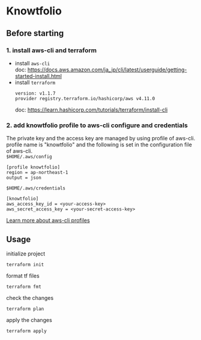 # Knowtfolio
## Before starting
### 1. install aws-cli and terraform
- install `aws-cli`  
doc: https://docs.aws.amazon.com/ja_jp/cli/latest/userguide/getting-started-install.html
- install `terraform`  
  ```
  version: v1.1.7
  provider registry.terraform.io/hashicorp/aws v4.11.0
  ```
  doc: https://learn.hashicorp.com/tutorials/terraform/install-cli

### 2. add knowtfolio profile to aws-cli configure and credentials
The private key and the access key are managed by using profile of aws-cli. profile name is "knowtfolio" and the following is set in the configuration file of aws-cli.  
`$HOME/.aws/config`
```
[profile knowtfolio]
region = ap-northeast-1
output = json
```
`$HOME/.aws/credentials`
```
[knowtfolio]
aws_access_key_id = <your-access-key>
aws_secret_access_key = <your-secret-access-key>
```
[Learn more about aws-cli profiles](https://docs.aws.amazon.com/ja_jp/cli/latest/userguide/cli-configure-profiles.html)
## Usage
initialize project
```
terraform init
```
format tf files
```
terraform fmt
```
check the changes
```
terraform plan
```
apply the changes
```
terraform apply
```